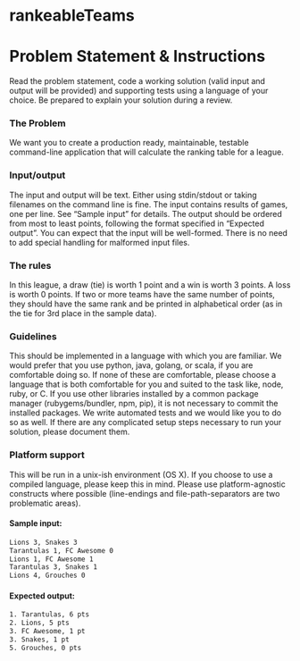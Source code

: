 # rankeableTeams
# Problem Statement & Instructions
Read the problem statement, code a working solution (valid input and output will be provided)
and supporting tests using a language of your choice. Be prepared to explain your solution
during a review.
### The Problem
We want you to create a production ready, maintainable, testable command-line application that
will calculate the ranking table for a league.
### Input/output
The input and output will be text. Either using stdin/stdout or taking filenames on the command
line is fine.
The input contains results of games, one per line. See “Sample input” for details.
The output should be ordered from most to least points, following the format specified in
“Expected output”.
You can expect that the input will be well-formed. There is no need to add special handling for
malformed input files.
### The rules
In this league, a draw (tie) is worth 1 point and a win is worth 3 points. A loss is worth 0 points.
If two or more teams have the same number of points, they should have the same rank and be
printed in alphabetical order (as in the tie for 3rd place in the sample data).
### Guidelines
This should be implemented in a language with which you are familiar. We would prefer that
you use python, java, golang, or scala, if you are comfortable doing so. If none of these are
comfortable, please choose a language that is both comfortable for you and suited to the task
like, node, ruby, or C.
If you use other libraries installed by a common package manager (rubygems/bundler, npm,
pip), it is not necessary to commit the installed packages.
We write automated tests and we would like you to do so as well.
If there are any complicated setup steps necessary to run your solution, please document them.
### Platform support
This will be run in a unix-ish environment (OS X). If you choose to use a compiled language,
please keep this in mind. Please use platform-agnostic constructs where possible (line-endings
and file-path-separators are two problematic areas).
#### Sample input:
```sh
Lions 3, Snakes 3
Tarantulas 1, FC Awesome 0
Lions 1, FC Awesome 1
Tarantulas 3, Snakes 1
Lions 4, Grouches 0
```
#### Expected output:
```sh
1. Tarantulas, 6 pts
2. Lions, 5 pts
3. FC Awesome, 1 pt
3. Snakes, 1 pt
5. Grouches, 0 pts
```
